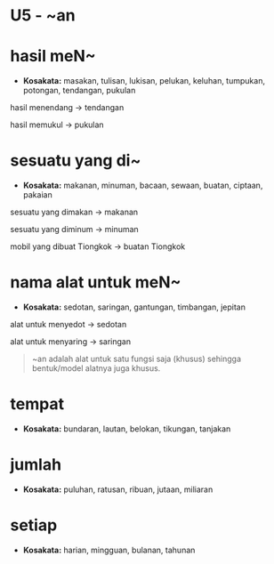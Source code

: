 # U5 - \~an

# hasil meN\~

* **Kosakata:**
  masakan, tulisan, lukisan, pelukan, keluhan, tumpukan, potongan, tendangan, pukulan

hasil menendang -> tendangan

hasil memukul -> pukulan

# sesuatu yang di\~

* **Kosakata:**
  makanan, minuman, bacaan, sewaan, buatan, ciptaan, pakaian

sesuatu yang dimakan -> makanan

sesuatu yang diminum -> minuman

mobil yang dibuat Tiongkok -> buatan Tiongkok

# nama alat untuk meN\~

* **Kosakata:**
  sedotan, saringan, gantungan, timbangan, jepitan

alat untuk menyedot -> sedotan

alat untuk menyaring -> saringan

> \~an adalah alat untuk satu fungsi saja (khusus) sehingga bentuk/model alatnya juga khusus.

# tempat

* **Kosakata:**
  bundaran, lautan, belokan, tikungan, tanjakan

# jumlah

* **Kosakata:**
  puluhan, ratusan, ribuan, jutaan, miliaran

# setiap

* **Kosakata:**
  harian, mingguan, bulanan, tahunan
